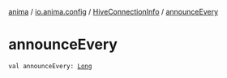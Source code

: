 [anima](../../index.md) / [io.anima.config](../index.md) / [HiveConnectionInfo](index.md) / [announceEvery](./announce-every.md)

# announceEvery

`val announceEvery: `[`Long`](https://kotlinlang.org/api/latest/jvm/stdlib/kotlin/-long/index.html)